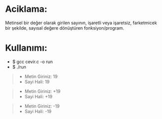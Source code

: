 # Aciklama:
Metinsel bir değer olarak girilen sayının, işaretli veya işaretsiz,
farketmicek bir şekilde, sayısal değere dönüştüren fonksiyon/program.


# Kullanımı:


- $ gcc cevir.c -o run
- $ ./run

> - Metin Giriniz: 19
> - Sayi Hali: 19

> - Metin Giriniz: +19
> - Sayi Hali: +19

> - Metin Giriniz: -19
> - Sayi Hali: -19
